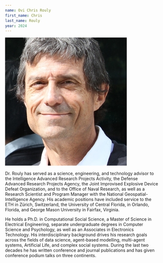```yaml
---
name: Ovi Chris Rouly
first_name: Chris
last_name: Rouly
year: 2024
---
```


<img src="/assets/images/2024_chris_rouly.jpg" alt="Ovi Chris Rouly" width="400"/>

Dr. Rouly has served as a science, engineering, and technology advisor to the Intelligence Advanced Research Projects Activity, the Defense Advanced Research Projects Agency, the Joint Improvised Explosive Device Defeat Organization, and to the Office of Naval Research, as well as a Research Scientist and Program Manager with the National Geospatial-Intelligence Agency. His academic positions have included service to the ETH in Zürich, Switzerland, the University of Central Florida, in Orlando, Florida, and George Mason University in Fairfax, Virginia.

He holds a Ph.D. in Computational Social Science, a Master of Science in Electrical Engineering, separate undergraduate degrees in Computer Science and Psychology, as well as an Associates in Electronics Technology. His interdisciplinary background drives his research goals across the fields of data science, agent-based modelling, multi-agent systems, Artificial Life, and complex social systems. During the last two decades he has written conference and journal publications and has given conference podium talks on three continents.
